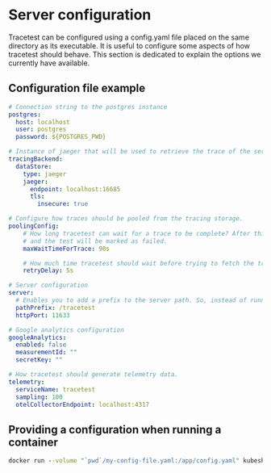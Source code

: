 # Server configuration

Tracetest can be configured using a config.yaml file placed on the same directory as its executable. It is useful to configure some aspects of how tracetest should behave. This section is dedicated to explain the options we currently have available.

## Configuration file example
```yaml
# Connection string to the postgres instance
postgres:
  host: localhost
  user: postgres
  password: ${POSTGRES_PWD}

# Instance of jaeger that will be used to retrieve the trace of the service under test
tracingBackend:
  dataStore:
    type: jaeger
    jaeger:
      endpoint: localhost:16685
      tls:
        insecure: true

# Configure how traces should be pooled from the tracing storage.
poolingConfig:
    # How long tracetest can wait for a trace to be complete? After this period, the pooling process will timeout
    # and the test will be marked as failed.
    maxWaitTimeForTrace: 90s

    # How much time tracetest should wait before trying to fetch the trace since the last execution?
    retryDelay: 5s

# Server configuration
server:
  # Enables you to add a prefix to the server path. So, instead of running tracetest on http://localhost:11633, it would run on http://localhost:11633/tracetest instead.
  pathPrefix: /tracetest
  httpPort: 11633

# Google analytics configuration
googleAnalytics:
  enabled: false
  measurementId: ""
  secretKey: ""

# How tracetest should generate telemetry data.
telemetry:
  serviceName: tracetest
  sampling: 100
  otelCollectorEndpoint: localhost:4317
```

## Providing a configuration when running a container
```cmd
docker run --volume "`pwd`/my-config-file.yaml:/app/config.yaml" kubeshop/tracetest
```
